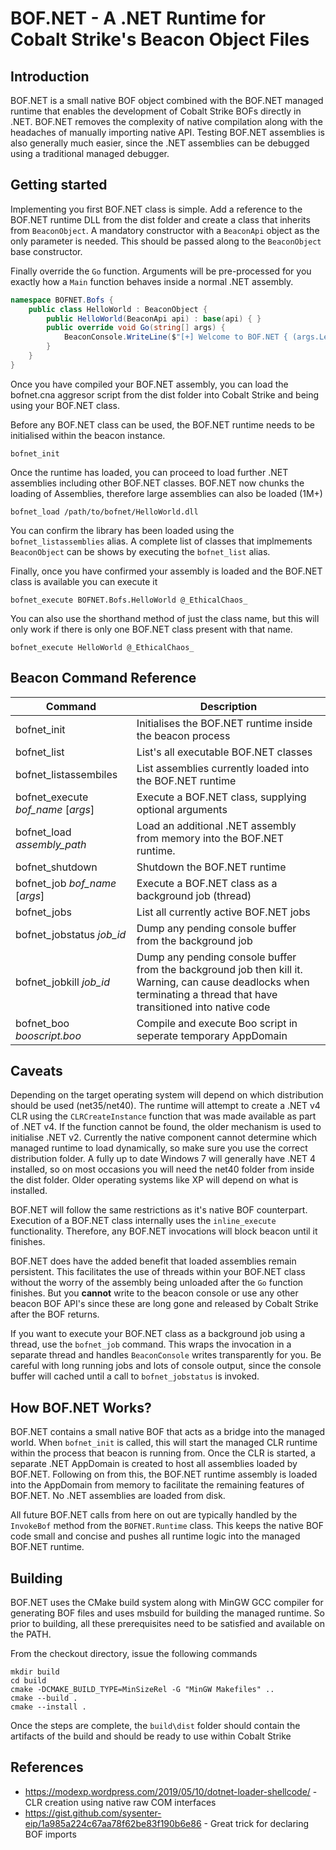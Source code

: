 # BOF.NET - A .NET Runtime for Cobalt Strike's Beacon Object Files

## Introduction

BOF.NET is a small native BOF object combined with the BOF.NET managed runtime that enables the development of Cobalt Strike BOFs directly in .NET.  BOF.NET removes the complexity of native compilation along with the headaches of manually importing native API.  Testing BOF.NET assemblies is also generally much easier, since the .NET assemblies can be debugged using a traditional managed debugger.

## Getting started

Implementing you first BOF.NET class is simple.  Add a reference to the BOF.NET runtime DLL from the dist folder and create a class that inherits from `BeaconObject`.  A mandatory constructor with a  `BeaconApi` object as the only parameter is needed.  This should be passed along to the `BeaconObject` base constructor.

Finally override the `Go` function.  Arguments will be pre-processed for you exactly how a `Main` function behaves inside a normal .NET assembly. 

```C#
namespace BOFNET.Bofs {
    public class HelloWorld : BeaconObject {
        public HelloWorld(BeaconApi api) : base(api) { }
        public override void Go(string[] args) {
            BeaconConsole.WriteLine($"[+] Welcome to BOF.NET { (args.Length > 0 ? args[0] : "anonymous" )}");
        }
    }
}
```

Once you have compiled your BOF.NET assembly, you can load the bofnet.cna aggresor script from the dist folder into Cobalt Strike and being using your BOF.NET class.

Before any BOF.NET class can be used, the BOF.NET runtime needs to be initialised within the beacon instance.

```shell
bofnet_init
```

Once the runtime has loaded, you can proceed to load further .NET assemblies including other BOF.NET classes.  BOF.NET now chunks the loading of Assemblies, therefore large assemblies can also be loaded (1M+)

```shell
bofnet_load /path/to/bofnet/HelloWorld.dll
```

You can confirm the library has been loaded using the `bofnet_listassemblies` alias.  A complete list of classes that implmements `BeaconObject` can be shows by executing the `bofnet_list` alias.

Finally, once you have confirmed your assembly is loaded and the BOF.NET class is available you can execute it

```shell
bofnet_execute BOFNET.Bofs.HelloWorld @_EthicalChaos_
```

You can also use the shorthand method of just the class name, but this will only work if there is only one BOF.NET class present with that name.

```shell
bofnet_execute HelloWorld @_EthicalChaos_
```

## Beacon Command Reference

| Command                                | Description                                                              |
|----------------------------------------|--------------------------------------------------------------------------|
| bofnet_init                            | Initialises the BOF.NET runtime inside the beacon process                |
| bofnet_list                            | List's all executable BOF.NET classes                                    |
| bofnet_listassembiles                  | List assemblies currently loaded into the BOF.NET runtime                |
| bofnet_execute *bof_name* [*args*]     | Execute a BOF.NET class, supplying optional arguments                    |
| bofnet_load *assembly_path*            | Load an additional .NET assembly from memory into the BOF.NET runtime.   |
| bofnet_shutdown                        | Shutdown the BOF.NET runtime                                             |
| bofnet_job *bof_name* [*args*]         | Execute a BOF.NET class as a background job (thread)                     |
| bofnet_jobs                            | List all currently active BOF.NET jobs                                   |
| bofnet_jobstatus *job_id*              | Dump any pending console buffer from the background job                  |
| bofnet_jobkill *job_id*                | Dump any pending console buffer from the background job then kill it.  Warning, can cause deadlocks when terminating a thread that have transitioned into native code                  |
| bofnet_boo *booscript.boo*             | Compile and execute Boo script in seperate temporary AppDomain           |    

## Caveats

Depending on the target operating system will depend on which distribution should be used (net35/net40).  The runtime will attempt to create a .NET v4 CLR using the `CLRCreateInstance` function that was made available as part of .NET v4.  If the function cannot be found, the older mechanism is used to initialise .NET v2.  Currently the native component cannot determine which managed runtime to load dynamically, so make sure you use the correct distribution folder.  A fully up to date Windows 7 will generally have .NET 4 installed, so on most occasions you will need the net40 folder from inside the dist folder.  Older operating systems like XP will depend on what is installed.

BOF.NET will follow the same restrictions as it's native BOF counterpart.  Execution of a BOF.NET class internally uses the `inline_execute` functionality.  Therefore, any BOF.NET invocations will block beacon until it finishes.  

BOF.NET does have the added benefit that loaded assemblies remain persistent.  This facilitates the use of threads within your BOF.NET class without the worry of the assembly being unloaded after the `Go` function finishes. But you **cannot** write to the beacon console or use any other beacon BOF API's since these are long gone and released by Cobalt Strike after the BOF returns.

If you want to execute your BOF.NET class as a background job using a thread, use the `bofnet_job` command.  This wraps the invocation in a separate thread and handles `BeaconConsole` writes transparently for you.  Be careful with long running jobs and lots of console output, since the console buffer will cached until a call to `bofnet_jobstatus` is invoked.  

## How BOF.NET Works?

BOF.NET contains a small native BOF that acts as a bridge into the managed world.  When `bofnet_init` is called, this will start the managed CLR runtime within the process that beacon is running from.  Once the CLR is started, a separate .NET AppDomain is created to host all assemblies loaded by BOF.NET.  Following on from this, the BOF.NET runtime assembly is loaded into the AppDomain from memory to facilitate the remaining features of BOF.NET.  No .NET assemblies are loaded from disk.

All future BOF.NET calls from here on out are typically handled by the `InvokeBof` method from the `BOFNET.Runtime` class.  This keeps the native BOF code small and concise and pushes all runtime logic into the managed BOF.NET runtime.

## Building

BOF.NET uses the CMake build system along with MinGW GCC compiler for generating BOF files and uses msbuild for building the managed runtime.  So prior to building, all these prerequisites need to be satisfied and available on the PATH.

From the checkout directory, issue the following commands 

```shell
mkdir build
cd build
cmake -DCMAKE_BUILD_TYPE=MinSizeRel -G "MinGW Makefiles" ..
cmake --build .
cmake --install .
```

Once the steps are complete, the `build\dist` folder should contain the artifacts of the build and should be ready to use within Cobalt Strike

## References

* https://modexp.wordpress.com/2019/05/10/dotnet-loader-shellcode/ - CLR creation using native raw COM interfaces
* https://gist.github.com/sysenter-eip/1a985a224c67aa78f62be83f190b6e86 - Great trick for declaring BOF imports
